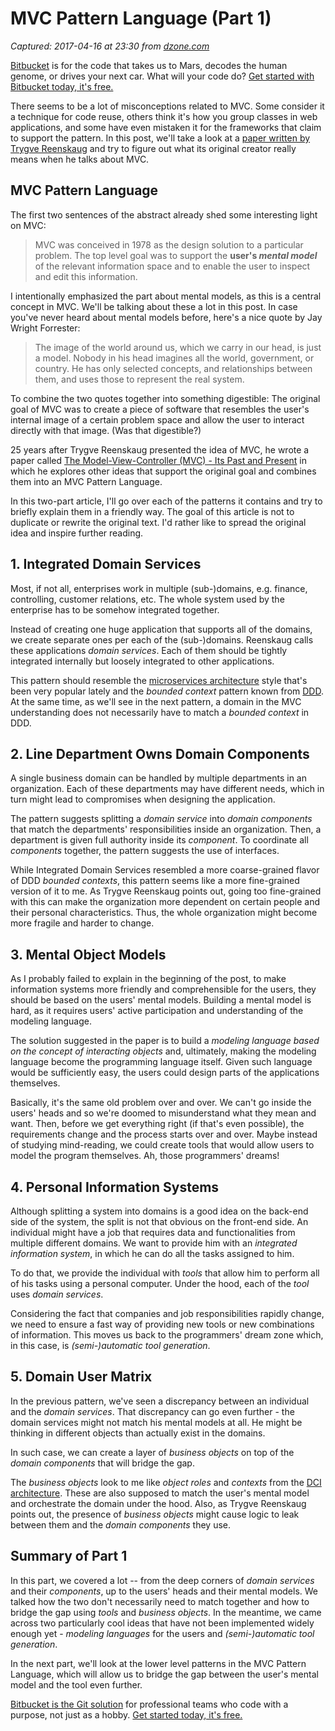 # MVC Pattern Language (Part 1)

_Captured: 2017-04-16 at 23:30 from [dzone.com](https://dzone.com/articles/mvc-pattern-language-part-1?edition=290924&utm_source=Daily%20Digest&utm_medium=email&utm_campaign=dd%202017-04-16)_

[Bitbucket](https://dzone.com/go?i=201143&u=https%3A%2F%2Fbitbucket.org%2Fproduct%3Futm_source%3Ddzone%26utm_medium%3Dpaid-content%26utm_content%3Dtext-code-that-takes-us-to-mars%26utm_campaign%3Dbitbucket_adexp-bbtofu_dzone-text) is for the code that takes us to Mars, decodes the human genome, or drives your next car. What will your code do? [Get started with Bitbucket today, it's free.](https://dzone.com/go?i=201143&u=https%3A%2F%2Fbitbucket.org%2Fproduct%3Futm_source%3Ddzone%26utm_medium%3Dpaid-content%26utm_content%3Dtext-code-that-takes-us-to-mars%26utm_campaign%3Dbitbucket_adexp-bbtofu_dzone-text)

There seems to be a lot of misconceptions related to MVC. Some consider it a technique for code reuse, others think it's how you group classes in web applications, and some have even mistaken it for the frameworks that claim to support the pattern. In this post, we'll take a look at a [paper written by Trygve Reenskaug](https://heim.ifi.uio.no/~trygver/2003/javazone-jaoo/MVC_pattern.pdf) and try to figure out what its original creator really means when he talks about MVC.

## MVC Pattern Language

The first two sentences of the abstract already shed some interesting light on MVC:

> MVC was conceived in 1978 as the design solution to a particular problem. The top level goal was to support the **user's _mental model_** of the relevant information space and to enable the user to inspect and edit this information. 

I intentionally emphasized the part about mental models, as this is a central concept in MVC. We'll be talking about these a lot in this post. In case you've never heard about mental models before, here's a nice quote by Jay Wright Forrester:

> The image of the world around us, which we carry in our head, is just a model. Nobody in his head imagines all the world, government, or country. He has only selected concepts, and relationships between them, and uses those to represent the real system. 

To combine the two quotes together into something digestible: The original goal of MVC was to create a piece of software that resembles the user's internal image of a certain problem space and allow the user to interact directly with that image. (Was that digestible?)

25 years after Trygve Reenskaug presented the idea of MVC, he wrote a paper called [The Model-View-Controller (MVC) - Its Past and Present](https://heim.ifi.uio.no/~trygver/2003/javazone-jaoo/MVC_pattern.pdf) in which he explores other ideas that support the original goal and combines them into an MVC Pattern Language.

In this two-part article, I'll go over each of the patterns it contains and try to briefly explain them in a friendly way. The goal of this article is not to duplicate or rewrite the original text. I'd rather like to spread the original idea and inspire further reading.

## 1\. Integrated Domain Services

Most, if not all, enterprises work in multiple (sub-)domains, e.g. finance, controlling, customer relations, etc. The whole system used by the enterprise has to be somehow integrated together.

Instead of creating one huge application that supports all of the domains, we create separate ones per each of the (sub-)domains. Reenskaug calls these applications _domain services_. Each of them should be tightly integrated internally but loosely integrated to other applications.

This pattern should resemble the [microservices architecture](http://amzn.to/2oXXsEd) style that's been very popular lately and the _bounded context_ pattern known from [DDD](http://amzn.to/2nTYQWH). At the same time, as we'll see in the next pattern, a domain in the MVC understanding does not necessarily have to match a _bounded context_ in DDD.

## 2\. Line Department Owns Domain Components

A single business domain can be handled by multiple departments in an organization. Each of these departments may have different needs, which in turn might lead to compromises when designing the application.

The pattern suggests splitting a _domain service_ into _domain components_ that match the departments' responsibilities inside an organization. Then, a department is given full authority inside its _component_. To coordinate all _components_ together, the pattern suggests the use of interfaces.

While Integrated Domain Services resembled a more coarse-grained flavor of DDD _bounded contexts_, this pattern seems like a more fine-grained version of it to me. As Trygve Reenskaug points out, going too fine-grained with this can make the organization more dependent on certain people and their personal characteristics. Thus, the whole organization might become more fragile and harder to change.

## 3\. Mental Object Models

As I probably failed to explain in the beginning of the post, to make information systems more friendly and comprehensible for the users, they should be based on the users' mental models. Building a mental model is hard, as it requires users' active participation and understanding of the modeling language.

The solution suggested in the paper is to build a _modeling language based on the concept of interacting objects_ and, ultimately, making the modeling language become the programming language itself. Given such language would be sufficiently easy, the users could design parts of the applications themselves.

Basically, it's the same old problem over and over. We can't go inside the users' heads and so we're doomed to misunderstand what they mean and want. Then, before we get everything right (if that's even possible), the requirements change and the process starts over and over. Maybe instead of studying mind-reading, we could create tools that would allow users to model the program themselves. Ah, those programmers' dreams!

## 4\. Personal Information Systems

Although splitting a system into domains is a good idea on the back-end side of the system, the split is not that obvious on the front-end side. An individual might have a job that requires data and functionalities from multiple different domains. We want to provide him with an _integrated information system_, in which he can do all the tasks assigned to him.

To do that, we provide the individual with _tools_ that allow him to perform all of his tasks using a personal computer. Under the hood, each of the _tool_ uses _domain services_.

Considering the fact that companies and job responsibilities rapidly change, we need to ensure a fast way of providing new tools or new combinations of information. This moves us back to the programmers' dream zone which, in this case, is _(semi-)automatic tool generation_.

## 5\. Domain User Matrix

In the previous pattern, we've seen a discrepancy between an individual and the _domain services_. That discrepancy can go even further - the domain services might not match his mental models at all. He might be thinking in different objects than actually exist in the domains.

In such case, we can create a layer of _business objects_ on top of the _domain components_ that will bridge the gap.

The _business objects_ look to me like _object roles_ and _contexts_ from the [DCI architecture](http://tidyjava.com/dci-architecture-visionary/). These are also supposed to match the user's mental model and orchestrate the domain under the hood. Also, as Trygve Reenskaug points out, the presence of _business objects_ might cause logic to leak between them and the _domain components_ they use.

## Summary of Part 1

In this part, we covered a lot -- from the deep corners of _domain services_ and their _components_, up to the users' heads and their mental models. We talked how the two don't necessarily need to match together and how to bridge the gap using _tools_ and _business objects_. In the meantime, we came across two particularly cool ideas that have not been implemented widely enough yet - _modeling languages_ for the users and _(semi-)automatic tool generation_.

In the next part, we'll look at the lower level patterns in the MVC Pattern Language, which will allow us to bridge the gap between the user's mental model and the tool even further.

[Bitbucket is the Git solution](https://dzone.com/go?i=201144&u=https%3A%2F%2Fbitbucket.org%2Fproduct%3Futm_source%3Ddzone%26utm_medium%3Dpaid-content%26utm_content%3Dtext-teams-who-code-with-a-purpose%26utm_campaign%3Dbitbucket_adexp-bbtofu_dzone-text) for professional teams who code with a purpose, not just as a hobby. [Get started today, it's free.](https://dzone.com/go?i=201144&u=https%3A%2F%2Fbitbucket.org%2Fproduct%3Futm_source%3Ddzone%26utm_medium%3Dpaid-content%26utm_content%3Dtext-teams-who-code-with-a-purpose%26utm_campaign%3Dbitbucket_adexp-bbtofu_dzone-text)
